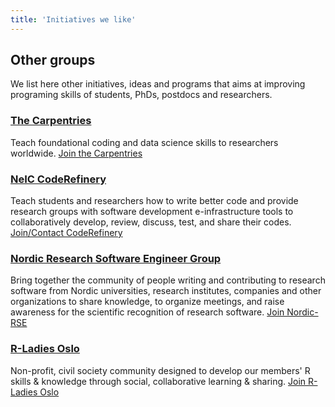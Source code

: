 ```yaml
---
title: 'Initiatives we like'
---
```


## Other groups

We list here other initiatives, ideas and programs that aims at improving programing skills of students, PhDs, postdocs and researchers.

### [The Carpentries](https://carpentries.org/)
 
Teach foundational coding and data science skills to researchers worldwide.
[Join the Carpentries](https://carpentries.org/join/)
  
### [NeIC CodeRefinery](https://coderefinery.org/)

Teach students and researchers how to write better code and provide research groups with software development e-infrastructure tools to collaboratively develop, review, discuss, test, and share their codes.
[Join/Contact CodeRefinery](https://coderefinery.org/contact/)

### [Nordic Research Software Engineer Group](http://nordic-rse.org/)

Bring together the community of people writing and contributing to research software from Nordic universities, research institutes, companies and other organizations to share knowledge, to organize meetings, and raise awareness for the scientific recognition of research software.
[Join Nordic-RSE](http://nordic-rse.org/join)

### [R-Ladies Oslo](https://www.meetup.com/rladies-oslo/?_cookie-check=tPFLdWVKvu3r1gxn)

Non-profit, civil society community designed to develop our members' R skills & knowledge through social, collaborative learning & sharing. 
[Join R-Ladies Oslo](https://www.meetup.com/rladies-oslo/?action=join)
